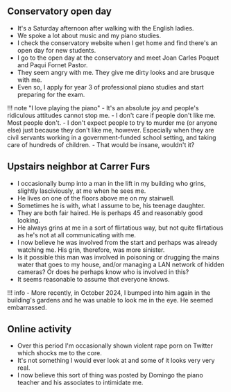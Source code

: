 ## Conservatory open day

- It's a Saturday afternoon after walking with the English ladies.
- We spoke a lot about music and my piano studies.
- I check the conservatory website when I get home and find there's an open day for new students.
- I go to the open day at the conservatory and meet Joan Carles Poquet and Paqui Fornet Pastor.
- They seem angry with me. They give me dirty looks and are brusque with me.
- Even so, I apply for year 3 of professional piano studies and start preparing for the exam.

!!! note "I love playing the piano"
    - It's an absolute joy and people's ridiculous attitudes cannot stop me.
    - I don't care if people don't like me. Most people don't.
    - I don't expect people to try to murder me (or anyone else) just because they don't like me, however. Especially when they are civil servants working in a government-funded school setting, and taking care of hundreds of children. 
    - That would be insane, wouldn't it?

## Upstairs neighbor at Carrer Furs

- I occasionally bump into a man in the lift in my building who grins, slightly lasciviously, at me when he sees me.
- He lives on one of the floors above me on my stairwell.
- Sometimes he is with, what I assume to be, his teenage daughter.
- They are both fair haired. He is perhaps 45 and reasonably good looking.
- He always grins at me in a sort of flirtatious way, but not quite flirtatious as he's not at all communicating with me.
- I now believe he was involved from the start and perhaps was already watching me. His grin, therefore, was more sinister.
- Is it possible this man was involved in poisoning or drugging the mains water that goes to my house, and/or managing a LAN network of hidden cameras? Or does he perhaps know who is involved in this?
- It seems reasonable to assume that everyone knows.

!!! info
    - More recently, in October 2024, I bumped into him again in the building's gardens and he was unable to look me in the eye. He seemed embarrassed.

## Online activity

- Over this period I'm occasionally shown violent rape porn on Twitter which shocks me to the core.
- It's not something I would ever look at and some of it looks very very real.
- I now believe this sort of thing was posted by Domingo the piano teacher and his associates to intimidate me.
